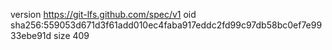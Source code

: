version https://git-lfs.github.com/spec/v1
oid sha256:559053d671d3f61add010ec4faba917eddc2fd99c97db58bc0ef7e9933ebe91d
size 409
